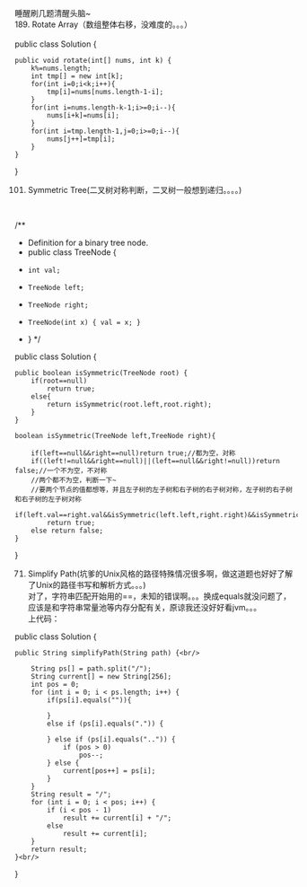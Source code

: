 睡醒刷几题清醒头脑~<br/>
189. Rotate Array（数组整体右移，没难度的。。。）<br/>
<br/>
public class Solution {<br/>

    public void rotate(int[] nums, int k) {
        k%=nums.length;
        int tmp[] = new int[k];
        for(int i=0;i<k;i++){
            tmp[i]=nums[nums.length-1-i];
        }
        for(int i=nums.length-k-1;i>=0;i--){
            nums[i+k]=nums[i];
        }
        for(int i=tmp.length-1,j=0;i>=0;i--){
            nums[j++]=tmp[i];
        }
    }
}

101. Symmetric Tree(二叉树对称判断，二叉树一般想到递归。。。。)<br/>
<br/>

/**
 * Definition for a binary tree node.
 * public class TreeNode {
 *     int val;
 *     TreeNode left;
 *     TreeNode right;
 *     TreeNode(int x) { val = x; }
 * }
 */<br/>

public class Solution {<br/>

    public boolean isSymmetric(TreeNode root) {
        if(root==null)
            return true;
        else{
            return isSymmetric(root.left,root.right);
        }
    }
    
    boolean isSymmetric(TreeNode left,TreeNode right){
    
        if(left==null&&right==null)return true;//都为空，对称
        if((left!=null&&right==null)||(left==null&&right!=null))return false;//一个不为空，不对称
        //两个都不为空，判断一下~
        //要两个节点的值都想等，并且左子树的左子树和右子树的右子树对称，左子树的右子树和右子树的左子树对称
        if(left.val==right.val&&isSymmetric(left.left,right.right)&&isSymmetric(left.right,right.left))
            return true;
        else return false;
    }
    
}

71. Simplify Path(坑爹的Unix风格的路径特殊情况很多啊，做这道题也好好了解了Unix的路径书写和解析方式。。。)<br/>
对了，字符串匹配开始用的==，未知的错误啊。。。换成equals就没问题了，应该是和字符串常量池等内存分配有关，原谅我还没好好看jvm。。。<br/>
 上代码：<br/>
 
 public class Solution {<br/>

    public String simplifyPath(String path) {<br/>
    
        String ps[] = path.split("/");
		String current[] = new String[256];
		int pos = 0;
		for (int i = 0; i < ps.length; i++) {
			if(ps[i].equals("")){
				
			}
			else if (ps[i].equals(".")) {

			} else if (ps[i].equals("..")) {
				if (pos > 0)
					pos--;
			} else {
				current[pos++] = ps[i];
			}
		}
		String result = "/";
		for (int i = 0; i < pos; i++) {
			if (i < pos - 1)
				result += current[i] + "/";
			else
				result += current[i];
		}
		return result;
    }<br/>
    
}

